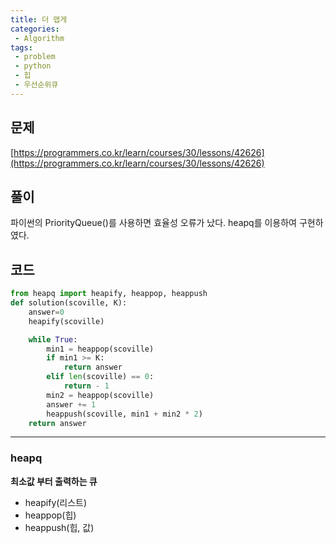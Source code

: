 ```yaml
---
title: 더 맵게
categories:
 - Algorithm
tags:
 - problem
 - python
 - 힙
 - 우선순위큐
---
```


## 문제

[https://programmers.co.kr/learn/courses/30/lessons/42626](https://programmers.co.kr/learn/courses/30/lessons/42626)

## 풀이

파이썬의 PriorityQueue()를 사용하면 효율성 오류가 났다.
heapq를 이용하여 구현하였다.

## 코드
```Python
from heapq import heapify, heappop, heappush
def solution(scoville, K):
    answer=0
    heapify(scoville)

    while True:
        min1 = heappop(scoville)
        if min1 >= K:
            return answer
        elif len(scoville) == 0:
            return - 1
        min2 = heappop(scoville)
        answer += 1
        heappush(scoville, min1 + min2 * 2)
    return answer

```

_ _ _

### heapq
**최소값 부터 출력하는 큐**
- heapify(리스트)
- heappop(힙)
- heappush(힙, 값)
